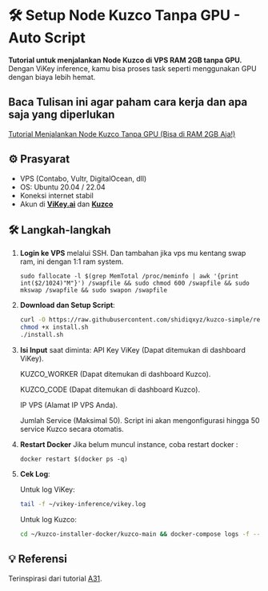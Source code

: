 # 🛠️ Setup Node Kuzco Tanpa GPU - Auto Script

**Tutorial untuk menjalankan Node Kuzco di VPS RAM 2GB tanpa GPU.**  
Dengan ViKey inference, kamu bisa proses task seperti menggunakan GPU dengan biaya lebih hemat.

## Baca Tulisan ini agar paham cara kerja dan apa saja yang diperlukan
[Tutorial Menjalankan Node Kuzco Tanpa GPU (Bisa di RAM 2GB Aja!)](https://paragraph.com/@a31/%F0%9F%94%B0-tutorial-menjalankan-node-kuzco-tanpa-gpu-bisa-di-ram-2gb-aja)

## ⚙️ Prasyarat

- VPS (Contabo, Vultr, DigitalOcean, dll)
- OS: Ubuntu 20.04 / 22.04
- Koneksi internet stabil
- Akun di [**ViKey.ai**](https://vikey.ai/) dan [**Kuzco**](https://inference.supply/)

## 🛠️ Langkah-langkah

1. **Login ke VPS** melalui SSH. 
   Dan tambahan jika vps mu kentang swap ram, ini dengan 1:1 ram system.
   ```
   sudo fallocate -l $(grep MemTotal /proc/meminfo | awk '{print int($2/1024)"M"}') /swapfile && sudo chmod 600 /swapfile && sudo mkswap /swapfile && sudo swapon /swapfile
   ```
   
3. **Download dan Setup Script**:

   ```bash
   curl -O https://raw.githubusercontent.com/shidiqxyz/kuzco-simple/refs/heads/main/install.sh
   chmod +x install.sh
   ./install.sh
   ```

4. **Isi Input** saat diminta:
   API Key ViKey (Dapat ditemukan di dashboard ViKey).
   
   KUZCO_WORKER (Dapat ditemukan di dashboard Kuzco).
   
   KUZCO_CODE (Dapat ditemukan di dashboard Kuzco).
   
   IP VPS (Alamat IP VPS Anda).
   
   Jumlah Service (Maksimal 50). Script ini akan mengonfigurasi hingga 50 service Kuzco secara otomatis.

5. **Restart Docker**
   Jika belum muncul instance, coba restart docker :

   ```
   docker restart $(docker ps -q)
   ```

6. **Cek Log**:

   Untuk log ViKey:

   ```bash
   tail -f ~/vikey-inference/vikey.log
   ```

   Untuk log Kuzco:

   ```bash 
   cd ~/kuzco-installer-docker/kuzco-main && docker-compose logs -f --tail 100
   ```

## 💡 Referensi

Terinspirasi dari tutorial [A31](https://paragraph.com/@a31/%F0%9F%94%B0-tutorial-menjalankan-node-kuzco-tanpa-gpu-bisa-di-ram-2gb-aja).
